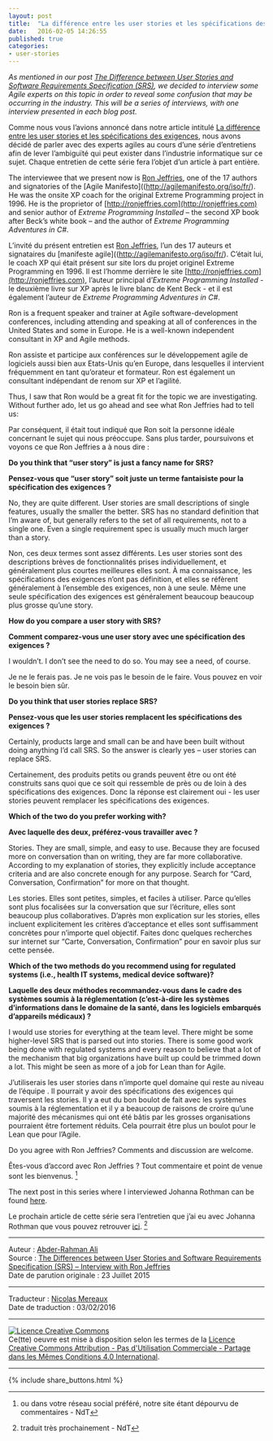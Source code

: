 ```yaml
---
layout: post
title:  "La différence entre les user stories et les spécifications des exigences - Entretien avec Ron Jeffries"
date:   2016-02-05 14:26:55
published: true
categories: 
- user-stories
---
```


_As mentioned in our post [The Difference between User Stories and Software Requirements Specification (SRS)](), we decided to interview some Agile experts on this topic in order to reveal some confusion that may be occurring in the industry. This will be a series of interviews, with one interview presented in each blog post._

Comme nous vous l’avions annoncé dans notre article intitulé [La différence entre les user stories et les spécifications des exigences](http://www.les-traducteurs-agiles.org/user-stories/2016/02/04/differences-entre-les-user-stories-et-les-specifications-des-exigences.html), nous avons décidé de parler avec des experts agiles au cours d’une série d’entretiens afin de lever l’ambiguïté qui peut exister dans l’industrie informatique sur ce sujet. Chaque entretien de cette série fera l’objet d’un article à part entière.

The interviewee that we present now is [Ron Jeffries](https://en.wikipedia.org/wiki/Ron_Jeffries), one of the 17 authors and signatories of the [Agile Manifesto]((http://agilemanifesto.org/iso/fr/). He was the onsite XP coach for the original Extreme Programming project in 1996. He is the proprietor of [http://ronjeffries.com](http://ronjeffries.com) and senior author of _Extreme Programming Installed_ – the second XP book after Beck’s white book – and the author of _Extreme Programming Adventures in C#_.

L’invité du présent entretien est [Ron Jeffries](https://fr.wikipedia.org/wiki/Ron_Jeffries), l’un des 17 auteurs et signataires du [manifeste agile]((http://agilemanifesto.org/iso/fr/). C’était lui, le coach XP qui était présent sur site lors du projet originel Extreme Programming en 1996. Il est l’homme derrière le site [http://ronjeffries.com](http://ronjeffries.com), l’auteur principal d’_Extreme Programming Installed_ - le deuxième livre sur XP après le livre blanc de Kent Beck - et il est également l’auteur de _Extreme Programming Adventures in C#_.

Ron is a frequent speaker and trainer at Agile software-development conferences, including attending and speaking at all of conferences in the United States and some in Europe. He is a well-known independent consultant in XP and Agile methods.

Ron assiste et participe aux conférences sur le développement agile de logiciels aussi bien aux Etats-Unis qu’en Europe, dans lesquelles il intervient fréquemment en tant qu’orateur et formateur. Ron est également un consultant indépendant de renom sur XP et l’agilité.

Thus, I saw that Ron would be a great fit for the topic we are investigating. Without further ado, let us go ahead and see what Ron Jeffries had to tell us:

Par conséquent, il était tout indiqué que Ron soit la personne idéale concernant le sujet qui nous préoccupe. Sans plus tarder, poursuivons et voyons ce que Ron Jeffries a à nous dire :

**Do you think that “user story” is just a fancy name for SRS?**

**Pensez-vous que “user story” soit juste un terme fantaisiste pour la spécification des exigences ?**

No, they are quite different. User stories are small descriptions of single features, usually the smaller the better. SRS has no standard definition that I’m aware of, but generally refers to the set of all requirements, not to a single one. Even a single requirement spec is usually much much larger than a story.

Non, ces deux termes sont assez différents. Les user stories sont des descriptions brèves de fonctionnalités prises individuellement, et généralement plus courtes meilleures elles sont. À ma connaissance, les spécifications des exigences n’ont pas définition, et elles se réfèrent généralement à l’ensemble des exigences, non à une seule. Même une seule spécification des exigences est généralement beaucoup beaucoup plus grosse qu’une story. 

**How do you compare a user story with SRS?**

**Comment comparez-vous une user story avec une spécification des exigences ?**

I wouldn’t. I don’t see the need to do so. You may see a need, of course.

Je ne le ferais pas. Je ne vois pas le besoin de le faire. Vous pouvez en voir le besoin bien sûr.

**Do you think that user stories replace SRS?**

**Pensez-vous que les user stories remplacent les spécifications des exigences ?** 

Certainly, products large and small can be and have been built without doing anything I’d call SRS. So the answer is clearly yes – user stories can replace SRS.

Certainement, des produits petits ou grands peuvent être ou ont été construits sans quoi que ce soit qui ressemble de près ou de loin à des spécifications des exigences. Donc la réponse est clairement oui - les user stories peuvent remplacer les spécifications des exigences. 

**Which of the two do you prefer working with?**

**Avec laquelle des deux, préférez-vous travailler avec ?**

Stories. They are small, simple, and easy to use. Because they are focused more on conversation than on writing, they are far more collaborative. According to my explanation of stories, they explicitly include acceptance criteria and are also concrete enough for any purpose. Search for “Card, Conversation, Confirmation” for more on that thought.

Les stories. Elles sont petites, simples, et faciles à utiliser. Parce qu’elles sont plus focalisées sur la conversation que sur l’écriture, elles sont beaucoup plus collaboratives. D’après mon explication sur les stories, elles incluent explicitement les critères d’acceptance et elles sont suffisamment concrètes pour n’importe quel objectif. Faites donc quelques recherches sur internet sur “Carte, Conversation, Confirmation” pour en savoir plus sur cette pensée.

**Which of the two methods do you recommend using for regulated systems (i.e., health IT systems, medical device software)?**

**Laquelle des deux méthodes recommandez-vous dans le cadre des systèmes soumis à la réglementation (c’est-à-dire les systèmes d’informations dans le domaine de la santé, dans les logiciels embarqués d’appareils médicaux) ?**

I would use stories for everything at the team level. There might be some higher-level SRS that is parsed out into stories. There is some good work being done with regulated systems and every reason to believe that a lot of the mechanism that big organizations have built up could be trimmed down a lot. This might be seen as more of a job for Lean than for Agile.

J’utiliserais les user stories dans n’importe quel domaine qui reste au niveau de l’équipe . Il pourrait y avoir des spécifications des exigences qui traversent les stories. Il y a eut du bon boulot de fait avec les systèmes soumis à la réglementation et il y a beaucoup de raisons de croire qu’une majorité des mécanismes qui ont été bâtis par les grosses organisations pourraient être fortement réduits. Cela pourrait être plus un boulot pour le Lean que pour l’Agile.

Do you agree with Ron Jeffries? Comments and discussion are welcome.

Êtes-vous d’accord avec Ron Jeffries ? Tout commentaire et point de venue sont les bienvenus. [^1]

The next post in this series where I interviewed Johanna Rothman can be found [here](https://www.healthcareguys.com/?p=29726).

Le prochain article de cette série sera l’entretien que j’ai eu avec Johanna Rothman que vous pouvez retrouver [ici](https://www.healthcareguys.com/?p=29726). [^2]

[^1]: ou dans votre réseau social préféré, notre site étant dépourvu de commentaires - NdT
[^2]: traduit très prochainement - NdT

---  
Auteur : [Abder-Rahman Ali](https://twitter.com/abderhasan)  
Source : [The Differences between User Stories and Software Requirements Specification (SRS) – Interview with Ron Jeffries](https://www.healthcareguys.com/2015/07/23/difference-user-stories-software-requirements-specifications-srs-interview-ron-jeffries/)  
Date de parution originale : 23 Juillet 2015  

---
Traducteur : [Nicolas Mereaux](http://www.les-traducteurs-agiles.org/traducteurs/)  
Date de traduction : 03/02/2016  

---

<a rel="license" href="http://creativecommons.org/licenses/by-nc-sa/4.0/"><img alt="Licence Creative Commons" style="border-width:0" src="http://i.creativecommons.org/l/by-nc-sa/4.0/88x31.png" /></a><br />Ce(tte) oeuvre est mise à disposition selon les termes de la <a rel="license" href="http://creativecommons.org/licenses/by-nc-sa/4.0/">Licence Creative Commons Attribution - Pas d'Utilisation Commerciale - Partage dans les Mêmes Conditions 4.0 International</a>.

---

{% include share_buttons.html %}
